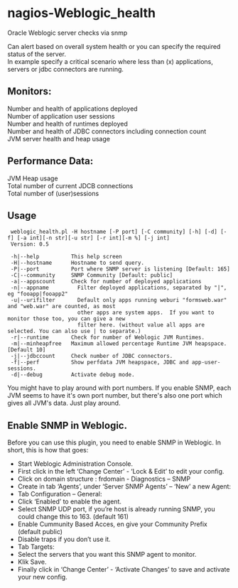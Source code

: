 # nagios-Weblogic_health
Oracle Weblogic server checks via snmp


Can alert based on overall system health or you can specify the required status of the server.  
In example specify a critical scenario where less than (x) applications, servers or jdbc connectors are running.

## Monitors:

Number and health of applications deployed  
Number of application user sessions  
Number and health of runtimes deployed  
Number and health of JDBC connectors including connection count  
JVM server health and heap usage  

## Performance Data:

JVM Heap usage  
Total number of current JDCB connections  
Total number of (user)sessions  

## Usage
```
 weblogic_health.pl -H hostname [-P port] [-C community] [-h] [-d] [-f] [-a int][-n str][-u str] [-r int][-m %] [-j int]
 Version: 0.5

 -h|--help          This help screen
 -H|--hostname      Hostname to send query.
 -P|--port          Port where SNMP server is listening [Default: 165]
 -C|--community     SNMP Community [Default: public]
 -a|--appscount     Check for number of deployed applications
 -n|--appname         Filter deployed applications, separated by "|", eg "fooapp|fooapp2"
 -u|--urifilter       Default only apps running weburi "formsweb.war" and "web.war" are counted, as most
                      other apps are system apps.  If you want to monitor those too, you can give a new
                      filter here. (without value all apps are selected. You can also use | to separate.)
 -r|--runtime       Check for number of Weblogic JVM Runtimes.
 -m|--minheapfree   Maximum allowed percentage Runtime JVM heapspace. [Default 10]
 -j|--jdbccount     Check number of JDBC connectors.
 -f|--perf          Show perfdata JVM heapspace, JDBC and app-user-sessions.
 -d|--debug         Activate debug mode.
```
You might have to play around with port numbers. If you enable SNMP, each JVM seems to have it's own port number, but there's also one port which gives all JVM's data. Just play around.

## Enable SNMP in Weblogic.

Before you can use this plugin, you need to enable SNMP in Weblogic. In short, this is how that goes:

* Start Weblogic Administration Console.
* First click in  the left ‘Change Center’ - ‘Lock & Edit’  to edit your config.
* Click on domain structure : frdomain - Diagnostics – SNMP
* Create in tab ‘Agents’, under ‘Server SNMP Agents’ – ‘New’ a new Agent:
* Tab Configuration – General:
 * Click ‘Enabled’ to enable the agent.
 * Select SNMP UDP port, if you’re host is already running SNMP, you could change this to 163. (default 161)
 * Enable Cummunity Based Acces, en give your Community Prefix (default public)
 * Disable traps if you don’t use it.
* Tab Targets:
 * Select the servers that you want this SNMP agent to monitor.
 * Klik Save.
* Finally click in ‘Change Center’ - ‘Activate Changes’ to save and activate your new config.
